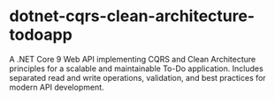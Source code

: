 # dotnet-cqrs-clean-architecture-todoapp
A .NET Core 9 Web API implementing CQRS and Clean Architecture principles for a scalable and maintainable To-Do application. Includes separated read and write operations, validation, and best practices for modern API development.
